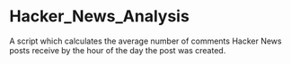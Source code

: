 # Hacker_News_Analysis
 A script which calculates the average number of comments Hacker News posts receive by the hour of the day the post was created.
